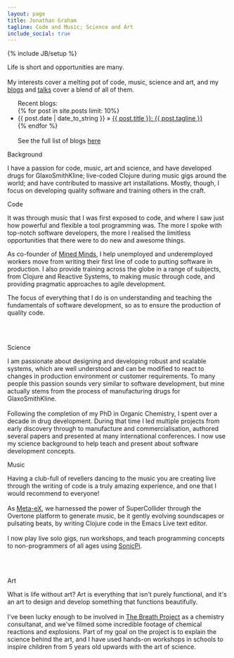 ```yaml
---
layout: page
title: Jonathan Graham
tagline: Code and Music; Science and Art
include_social: true
---
```

{% include JB/setup %}

<section id="research" class="centered">
  <div class="col-lg-10 col-lg-offset-1 ">
  <p>Life is short and opportunities are many.<br><br> My interests cover a melting pot of code, music, science and art, and my <a href="../blog.html">blogs</a> and <a href="../talks.html">talks</a> cover a blend of all of them.</p>
  </div>
</section>
<section>
  <div class="col-lg-10 col-lg-offset-1 ">
  <ul class="research">
    Recent blogs:<br> 
    {% for post in site.posts limit: 10%}
      <li><span>{{ post.date | date_to_string }}</span> &raquo; <a href="{{ post.url }}">{{ post.title }}: {{ post.tagline }}</a></li>
    {% endfor %}
    <br><br>See the full list of blogs <a href="../blog.html">here</a>
  </ul>
  </div>
</section>
<section id="research" class="centered">
<div class="col-lg-10 col-lg-offset-1">
  <p class="section-title"><span>Background</span></p>
  <p>I have a passion for code, music, art and science, and have developed drugs for GlaxoSmithKline; live-coded Clojure during music gigs around the world; and have contributed to massive art installations. Mostly, though, I focus on developing quality software and training others in the craft.</p>
</div>
</section>
<section>
<div class="col-lg-10 col-lg-offset-1 row centered">
  <div class="col-md-6">
  <p class="section-title"><span>Code</span></p>
      <p>It was through music that I was first exposed to code, and where I saw just how powerful and flexible a tool programming was. The more I spoke with top-notch software developers, the more I realised the limitless opportunities that there were to do new and awesome things.</p>
      <p>As co-founder of <a href="http://minedminds.org/">Mined Minds</a>, I help unemployed and underemployed workers move from writing their first line of code to putting software in production. I also provide training across the globe in a range of subjects, from Clojure and Reactive Systems, to making music through code, and providing pragmatic approaches to agile development.</p>
      <p>The focus of everything that I do is on understanding and teaching the fundamentals of software development, so as to ensure the production of quality code.</p><br><br>
  </div>
  <div class="col-md-6">
  <p class="section-title"><span>Science</span></p>
      <p>I am passionate about designing and developing robust and scalable systems, which are well understood and can be modified to react to changes in production environment or customer requirements. To many people this passion sounds very similar to software development, but mine actually stems from the process of manufacturing drugs for GlaxoSmithKline.<br><br>Following the completion of my PhD in Organic Chemistry, I spent over a decade in drug development. During that time I led multiple projects from early discovery through to manufacture and commercialisation, authored several papers and presented at many international conferences. I now use my science background to help teach and present about software development concepts.</p>
  </div>
  </div>
  </section>
  <section>
  <div class="col-lg-10 col-lg-offset-1 row centered">
    <div class="col-md-6">
    <p class="section-title"><span>Music</span></p>
        <p>Having a club-full of revellers dancing to the music you are creating live through the writing of code is a truly amazing experience, and one that I would recommend to everyone! <br><br>As <a href="http://meta-ex.com">Meta-eX</a>, we harnessed the power of SuperCollider through the Overtone platform to generate music, be it gently evolving soundscapes or pulsating beats, by writing Clojure code in the Emacs Live text editor. <br><br>I now play live solo gigs, run workshops, and teach programming concepts to non-programmers of all ages using <a href="http://sonic-pi.net">SonicPi</a>.</p><br><br>
    </div>
  <div class="col-md-6">
  <p class="section-title"><span>Art</span></p>
      <p>What is life without art? Art is everything that isn't purely functional, and it's an art to design and develop something that functions beautifully.<br><br> I've been lucky enough to be involved in <a href="http://www.breathproject.net">The Breath Project</a> as a chemistry consultanat, and we've filmed some incredible footage of chemical reactions and explosions. Part of my goal on the project is to explain the science behind the art, and I have used hands-on workshops in schools to inspire children from 5 years old upwards with the art of science.</p>
  </div>
  </div>
</section>